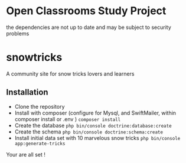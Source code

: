 # Open Classrooms Study Project
the dependencies are not up to date and may be subject to security problems

# snowtricks
A community site for snow tricks lovers and learners

## Installation

- Clone the repository
- Install with composer (configure for Mysql, and SwiftMailer, within composer install or .env )
`composer install`
- Create the database
`php bin/console doctrine:database:create`
- Create the schema
`php bin/console doctrine:schema:create`
- Install initial data set with 10 marvelous snow tricks
`php bin/console app:generate-tricks`

Your are all set !
